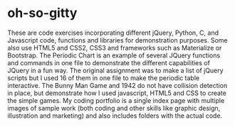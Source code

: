 # oh-so-gitty
These are code exercises incorporating different jQuery, Python, C, and Javascript code, functions and libraries for demonstration purposes. Some also use HTML5 and CSS2, CSS3 and frameworks such as Materialize or Bootstrap. The Periodic Chart is an example of several JQuery functions and commands in one file to demonstrate the different capabilities of JQuery in a fun way. The original assignment was to make a list of jQuery scripts but I used 16 of them in one file to make the periodic table interactive. The Bunny Man Game and 1942 do not have collision detection in place, but demonstrate how I used javascript, HTML5 and CSS to create the simple games. My coding portfolio is a single index page with multiple images of sample work (both coding and other skills like graphic design, illustration and marketing) and also includes folders with the actual code.
